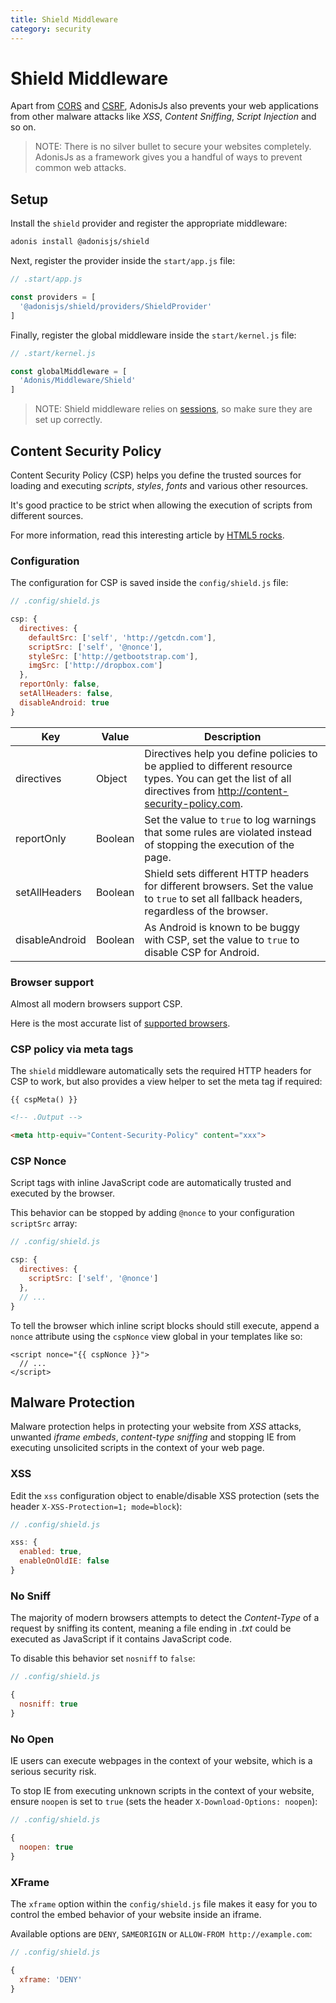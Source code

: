 ```yaml
---
title: Shield Middleware
category: security
---
```


# Shield Middleware

Apart from [CORS](/original/markdown/05-Security/04-CORS.md) and [CSRF](/original/markdown/05-Security/05-CSRF-Protection.md), AdonisJs also prevents your web applications from other malware attacks like *XSS*, *Content Sniffing*, *Script Injection* and so on.

> NOTE: There is no silver bullet to secure your websites completely. AdonisJs as a framework gives you a handful of ways to prevent common web attacks.

## Setup
Install the `shield` provider and register the appropriate middleware:

```bash
adonis install @adonisjs/shield
```

Next, register the provider inside the `start/app.js` file:

```js
// .start/app.js

const providers = [
  '@adonisjs/shield/providers/ShieldProvider'
]
```

Finally, register the global middleware inside the `start/kernel.js` file:

```js
// .start/kernel.js

const globalMiddleware = [
  'Adonis/Middleware/Shield'
]
```

> NOTE: Shield middleware relies on [sessions](/original/markdown/04-Basics/07-Sessions.md), so make sure they are set up correctly.

## Content Security Policy

Content Security Policy (CSP) helps you define the trusted sources for loading and executing *scripts*, *styles*, *fonts* and various other resources.

It's good practice to be strict when allowing the execution of scripts from different sources.

For more information, read this interesting article by [HTML5 rocks](http://www.html5rocks.com/en/tutorials/security/content-security-policy).

### Configuration
The configuration for CSP is saved inside the `config/shield.js` file:

```js
// .config/shield.js

csp: {
  directives: {
    defaultSrc: ['self', 'http://getcdn.com'],
    scriptSrc: ['self', '@nonce'],
    styleSrc: ['http://getbootstrap.com'],
    imgSrc: ['http://dropbox.com']
  },
  reportOnly: false,
  setAllHeaders: false,
  disableAndroid: true
}
```

| Key             | Value   | Description |
|-----------------|---------|---------------------|
| directives      | Object  | Directives help you define policies to be applied to different resource types. You can get the list of all directives from http://content-security-policy.com. |
| reportOnly      | Boolean | Set the value to `true` to log warnings that some rules are violated instead of stopping the execution of the page. |
| setAllHeaders   | Boolean | Shield sets different HTTP headers for different browsers. Set the value to `true` to set all fallback headers, regardless of the browser. |
| disableAndroid  | Boolean | As Android is known to be buggy with CSP, set the value to `true` to disable CSP for Android. |

### Browser support
Almost all modern browsers support CSP.

Here is the most accurate list of [supported browsers](http://caniuse.com/#feat=contentsecuritypolicy).

### CSP policy via meta tags
The `shield` middleware automatically sets the required HTTP headers for CSP to work, but also provides a view helper to set the meta tag if required:

```edge
{{ cspMeta() }}
```

```html
<!-- .Output -->

<meta http-equiv="Content-Security-Policy" content="xxx">
```

### CSP Nonce
Script tags with inline JavaScript code are automatically trusted and executed by the browser.

This behavior can be stopped by adding `@nonce` to your configuration `scriptSrc` array:

```js
// .config/shield.js

csp: {
  directives: {
    scriptSrc: ['self', '@nonce']
  },
  // ...
}
```

To tell the browser which inline script blocks should still execute, append a `nonce` attribute using the `cspNonce` view global in your templates like so:

```edge
<script nonce="{{ cspNonce }}">
  // ...
</script>
```

## Malware Protection
Malware protection helps in protecting your website from *XSS* attacks, unwanted *iframe embeds*, *content-type sniffing* and stopping IE from executing unsolicited scripts in the context of your web page.

### XSS
Edit the `xss` configuration object to enable/disable XSS protection (sets the header `X-XSS-Protection=1; mode=block`):

```js
// .config/shield.js

xss: {
  enabled: true,
  enableOnOldIE: false
}
```

### No Sniff
The majority of modern browsers attempts to detect the *Content-Type* of a request by sniffing its content, meaning a file ending in *.txt* could be executed as JavaScript if it contains JavaScript code.

To disable this behavior set `nosniff` to `false`:

```js
// .config/shield.js

{
  nosniff: true
}
```

### No Open
IE users can execute webpages in the context of your website, which is a serious security risk.

To stop IE from executing unknown scripts in the context of your website, ensure `noopen` is set to `true` (sets the header `X-Download-Options: noopen`):

```js
// .config/shield.js

{
  noopen: true
}
```

### XFrame
The `xframe` option within the `config/shield.js` file makes it easy for you to control the embed behavior of your website inside an iframe.

Available options are `DENY`, `SAMEORIGIN` or `ALLOW-FROM http://example.com`:

```js
// .config/shield.js

{
  xframe: 'DENY'
}
```
